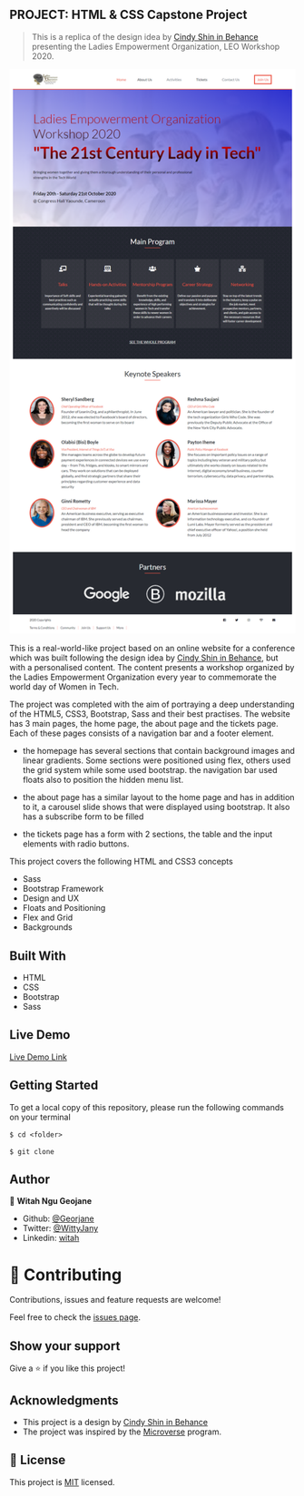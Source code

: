 ## PROJECT: HTML & CSS Capstone Project
> This is a replica of the design idea by [Cindy Shin in Behance](https://www.behance.net/gallery/29845175/CC-Global-Summit-2015) presenting the Ladies Empowerment Organization, LEO Workshop 2020.

![screenshot](./images/screenshot.png)

This is a real-world-like project based on an online website for a conference which was built following the design idea by [Cindy Shin in Behance](https://www.behance.net/gallery/29845175/CC-Global-Summit-2015), but with a personalised content. 
The content presents a workshop organized by the Ladies Empowerment Organization every year to commemorate the world day of Women in Tech.

The project was completed with the aim of portraying a deep understanding of the HTML5, CSS3, Bootstrap, Sass and their best practises.
The website has 3 main pages, the home page, the about page and the tickets page.
Each of these pages consists of a navigation bar and a footer element.

- the homepage has several sections that contain background images and linear gradients. Some sections were positioned using flex, others used the grid system while some used bootstrap. the navigation bar used floats also to position the hidden menu list.

- the about page has a similar layout to the home page and has in addition to it, a carousel slide shows that were displayed using bootstrap. It also has a subscribe form to be filled

- the tickets page has a form with 2 sections, the table and the input elements with radio buttons.

This project covers the following HTML and CSS3 concepts
- Sass
- Bootstrap Framework
- Design and UX
- Floats and Positioning
- Flex and Grid
- Backgrounds

## Built With
- HTML
- CSS
- Bootstrap
- Sass

## Live Demo

[Live Demo Link](https://rawcdn.githack.com/Georjane/LEO-Workshop-Website/4c8ba386090289276b2ecbf36827e4dae9a19a9f/index.html)


## Getting Started
To get a local copy of this repository, please run the following commands on your terminal

```
$ cd <folder>
```

```
$ git clone 
```

## Author

👤 **Witah Ngu Geojane**

- Github: [@Georjane](https://github.com/Georjane)
- Twitter: [@WittyJany](https://twitter.com/WittyJany)
- Linkedin: [witah](https://www.linkedin.com/in/witah-georjane-74b8bb184)



# 🤝 Contributing

Contributions, issues and feature requests are welcome!

Feel free to check the [issues page](https://github.com/Georjane/LEO-Workshop-Website/issues).

## Show your support

Give a ⭐️ if you like this project!

## Acknowledgments

- This project is a design by [Cindy Shin in Behance](https://www.behance.net/gallery/29845175/CC-Global-Summit-2015)
- The project was inspired by the [Microverse](https://www.microverse.org/) program.

## 📝 License

This project is [MIT](lic.url) licensed.
